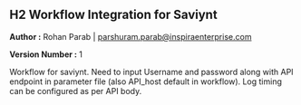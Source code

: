 ## H2 Workflow Integration for Saviynt 

**Author :** Rohan Parab | parshuram.parab@inspiraenterprise.com 

**Version Number :** 1

Workflow for saviynt. Need to input Username and password along with API endpoint in parameter file (also API_host default in workflow). Log timing can be configured as per API body.
